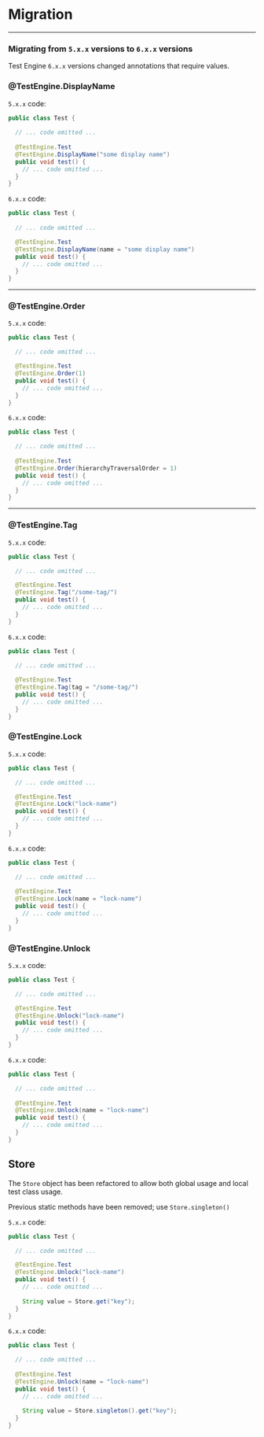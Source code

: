 # Migration

---

### Migrating from `5.x.x` versions to `6.x.x` versions

Test Engine `6.x.x` versions changed annotations that require values.

### @TestEngine.DisplayName

`5.x.x` code:

```java
public class Test {
    
  // ... code omitted ...
  
  @TestEngine.Test
  @TestEngine.DisplayName("some display name")
  public void test() {
    // ... code omitted ...
  }
}
```

`6.x.x` code:

```java
public class Test {
    
  // ... code omitted ...

  @TestEngine.Test
  @TestEngine.DisplayName(name = "some display name")
  public void test() {
    // ... code omitted ...
  }
}
```

---

### @TestEngine.Order

`5.x.x` code:

```java
public class Test {

  // ... code omitted ...

  @TestEngine.Test
  @TestEngine.Order(1)
  public void test() {
    // ... code omitted ...
  }
}
```

`6.x.x` code:

```java
public class Test {

  // ... code omitted ...
  
  @TestEngine.Test
  @TestEngine.Order(hierarchyTraversalOrder = 1)
  public void test() {
    // ... code omitted ...
  }
}
```

---

### @TestEngine.Tag

`5.x.x` code:

```java
public class Test {

  // ... code omitted ...

  @TestEngine.Test
  @TestEngine.Tag("/some-tag/")
  public void test() {
    // ... code omitted ...
  }
}
```

`6.x.x` code:

```java
public class Test {

  // ... code omitted ...
  
  @TestEngine.Test
  @TestEngine.Tag(tag = "/some-tag/")
  public void test() {
    // ... code omitted ...
  }
}
```

### @TestEngine.Lock

`5.x.x` code:

```java
public class Test {

  // ... code omitted ...

  @TestEngine.Test
  @TestEngine.Lock("lock-name")
  public void test() {
    // ... code omitted ...
  }
}
```

`6.x.x` code:

```java
public class Test {

  // ... code omitted ...
  
  @TestEngine.Test
  @TestEngine.Lock(name = "lock-name")
  public void test() {
    // ... code omitted ...
  }
}
```

### @TestEngine.Unlock

`5.x.x` code:

```java
public class Test {

  // ... code omitted ...

  @TestEngine.Test
  @TestEngine.Unlock("lock-name")
  public void test() {
    // ... code omitted ...
  }
}
```

`6.x.x` code:

```java
public class Test {

  // ... code omitted ...
  
  @TestEngine.Test
  @TestEngine.Unlock(name = "lock-name")
  public void test() {
    // ... code omitted ...
  }
}
```

## Store

The `Store` object has been refactored to allow both global usage and local test class usage.

Previous static methods have been removed; use `Store.singleton()`

`5.x.x` code:

```java
public class Test {

  // ... code omitted ...

  @TestEngine.Test
  @TestEngine.Unlock("lock-name")
  public void test() {
    // ... code omitted ...
      
    String value = Store.get("key");
  }
}
```

`6.x.x` code:

```java
public class Test {

  // ... code omitted ...
  
  @TestEngine.Test
  @TestEngine.Unlock(name = "lock-name")
  public void test() {
    // ... code omitted ...
    
    String value = Store.singleton().get("key");
  }
}
```